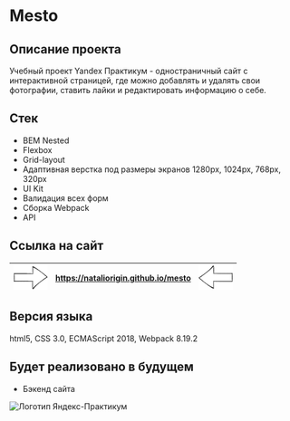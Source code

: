 # Mesto

## **Описание проекта**

Учебный проект Yandex Практикум - одностраничный сайт с интерактивной страницей, где можно добавлять и удалять свои
фотографии,
ставить лайки и редактировать информацию о себе.

## **Стек**

* BEM Nested
* Flexbox
* Grid-layout
* Адаптивная верстка под размеры экранов 1280px, 1024px, 768px, 320px
* UI Kit
* Валидация всех форм
* Сборка Webpack
* API

## **Ссылка на сайт**

| <img src="src/img/ezgf7b7d2a518.gif" width="60px"/> | https://nataliorigin.github.io/mesto | <img src="src/img/ezgif59413ca1ec2.gif" width="60" align="side"/> |
|:---------------------------------------------------:|:------------------------------------:|:-----------------------------------------------------------------:|

## **Версия языка**

html5, CSS 3.0, ECMAScript 2018, Webpack 8.19.2

## **Будет реализовано в будущем**

* Бэкенд сайта

<img src="https://aaaaa.team/media/pages/projects/5moreminutes/2548460096-1617960411/hgiz8owlfbtdif3iekbud32onedefzarhfuriqad.png" alt="Логотип Яндекс-Практикум" width="170"/>

